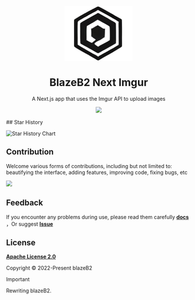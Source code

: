 <p align="center">
<img src="./public/logo.png" height="150">
</p>

<h1 align="center">
BlazeB2 Next Imgur
</h1>
<p align="center">
A Next.js app that uses the Imgur API to upload images
<p>
<p align="center">
  <a href="https://blazeb2.js.org"><img src="https://img.shields.io/github/v/tag/blazeb2/blazeb2-next?color=729B1B&label="></a>
<p>
## Star History

![Star History Chart](https://api.star-history.com/svg?repos=blazeb2/blazeb2-next&type=Date)

## Contribution

Welcome various forms of contributions, including but not limited to: beautifying the interface, adding features, improving code, fixing bugs, etc

<a href="https://github.com/blazeb2/blazeb2-next/graphs/contributors">
  <img src="https://contrib.rocks/image?repo=blazeb2/blazeb2-next" />
</a>

##  Feedback

If you encounter any problems during use, please read them carefully **[docs](https://blazeb2.js.org)** ，Or suggest **[Issue](https://github.com/ryanuo/blazeB2/issues)**

## License

**[Apache License 2.0](https://github.com/blazeb2/blazeb2-next/blob/main/LICENSE)**

Copyright © 2022-Present blazeB2

> [!IMPORTANT]
> Rewriting blazeB2.
